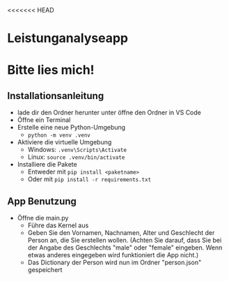 <<<<<<< HEAD
# Leistunganalyseapp

# Bitte lies mich!

## Installationsanleitung

- lade dir den Ordner herunter unter öffne den Ordner in VS Code
- Öffne ein Terminal
- Erstelle eine neue Python-Umgebung
    - `python -m venv .venv`
- Aktiviere die virtuelle Umgebung
    - Windows: `.venv\Scripts\Activate`
    - Linux: `source .venv/bin/activate`
- Installiere die Pakete
    - Entweder mit `pip install <paketname>`
    - Oder mit `pip install -r requirements.txt`

## App Benutzung

- Öffne die main.py
    - Führe das Kernel aus
    - Geben Sie den Vornamen, Nachnamen, Alter und Geschlecht der Person an, die Sie erstellen wollen. (Achten Sie darauf, dass Sie bei der Angabe des Geschlechts "male" oder "female" eingeben. Wenn etwas anderes eingegeben wird funktioniert die App nicht.)
    - Das Dictionary der Person wird nun im Ordner "person.json" gespeichert
    

